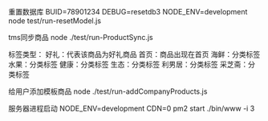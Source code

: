 重置数据库
BUID=78901234 DEBUG=resetdb3 NODE_ENV=development node test/run-resetModel.js

tms同步商品
node ./test/run-ProductSync.js

标签类型：
好礼：代表该商品为好礼商品
首页：商品出现在首页
海鲜：分类标签
水果：分类标签
健康：分类标签
生态：分类标签
利男居：分类标签
采芝斋：分类标签

给用户添加模板商品
node ./test/run-addCompanyProducts.js

服务器进程启动
NODE_ENV=development CDN=0 pm2 start ./bin/www -i 3